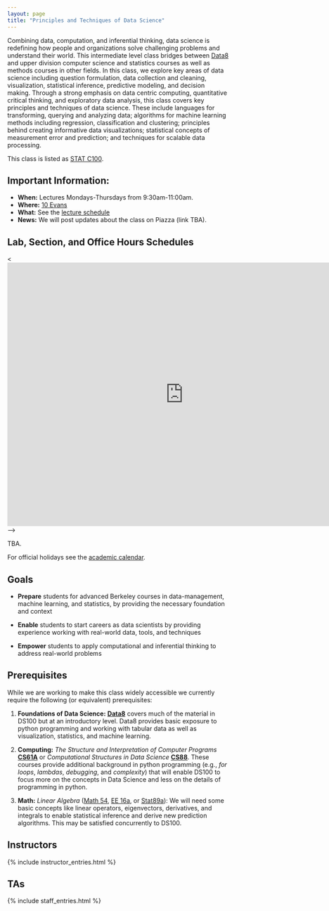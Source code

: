 ```yaml
---
layout: page
title: "Principles and Techniques of Data Science"
---
```


<!-- # DS100: Principles & Techniques of Data Science -->

Combining data, computation, and inferential thinking, data science is
redefining how people and organizations solve challenging problems and
understand their world. This intermediate level class bridges between
[Data8](http://data8.org) and upper division computer science and statistics
courses as well as methods courses in other fields. In this class, we explore
key areas of data science including question formulation, data collection and
cleaning, visualization, statistical inference, predictive modeling, and
decision making.​ Through a strong emphasis on data centric computing,
quantitative critical thinking, and exploratory data analysis, this class
covers key principles and techniques of data science. These include languages
for transforming, querying and analyzing data; algorithms for machine learning
methods including regression, classification and clustering; principles behind
creating informative data visualizations; statistical concepts of measurement
error and prediction; and techniques for scalable data processing.

This class is listed as [STAT C100](https://classes.berkeley.edu/content/2019-summer-stat-c100-001-lec-001).

## Important Information:

- **When:** Lectures Mondays-Thursdays from 9:30am-11:00am.
- **Where:** [10 Evans](http://www.berkeley.edu/map?evans)
- **What:** See the [lecture schedule](syllabus)
- **News:** We will post updates about the class on Piazza (link TBA).

## Lab, Section, and Office Hours Schedules

<<iframe src="https://calendar.google.com/calendar?cid=YmVya2VsZXkuZWR1X3V2Z282c3VzMGZzcWRtMTBsbWVwbDRuczE4QGdyb3VwLmNhbGVuZGFyLmdvb2dsZS5jb20" style="border-width:0" width="800" height="600" frameborder="0" scrolling="no"></iframe> -->

TBA.

For official holidays see the [academic calendar](https://registrar.berkeley.edu/sites/default/files/pdf/UCB_AcademicCalendar_2018-19_V2.pdf).

## Goals

- **Prepare** students for advanced Berkeley courses in data-management,
  machine learning, and statistics, by providing the necessary foundation and
  context

- **Enable** students to start careers as data scientists by providing
  experience working with real-world data, tools, and techniques

- **Empower** students to apply computational and inferential thinking to
  address real-world problems

## Prerequisites

While we are working to make this class widely accessible we currently require
the following (or equivalent) prerequisites:

1. **Foundations of Data Science:** [**Data8**](http://data8.org/fa16/) covers
   much of the material in DS100 but at an introductory level. Data8 provides
   basic exposure to python programming and working with tabular data as well
   as visualization, statistics, and machine learning.

1. **Computing:** _The Structure and Interpretation of Computer Programs_
   [**CS61A**](http://cs61a.org) or _Computational Structures in Data Science_
   [**CS88**](http://cs88-website.github.io). These courses provide additional
   background in python programming (e.g., _for loops_, _lambdas_, _debugging_,
   and _complexity_) that will enable DS100 to focus more on the concepts in
   Data Science and less on the details of programming in python.

1. **Math:** _Linear Algebra_ ([Math
   54](https://math.berkeley.edu/~nadler/54fall2015.html), [EE
   16a](http://inst.eecs.berkeley.edu/~ee16a/fa16/), or
   [Stat89a](https://www.stat.berkeley.edu/~mmahoney/s18-lads/)): We will need
   some basic concepts like linear operators, eigenvectors, derivatives, and
   integrals to enable statistical inference and derive new prediction
   algorithms. This may be satisfied concurrently to DS100.

## Instructors

{% include instructor_entries.html %}

## TAs


{% include staff_entries.html %}
